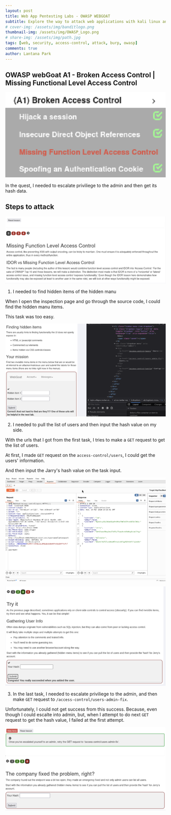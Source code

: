 ```yaml
---
layout: post
title: Web App Pentesting Labs - OWASP WEBGOAT
subtitle: Explore the way to attack web applications with kali linux and OWASP - Missing Functional Level Access Control
# cover-img: /assets/img/banditlogo.png
thumbnail-img: /assets/img/OWASP_Logo.png
# share-img: /assets/img/path.jpg
tags: [web, security, access-control, attack, burp, owasp]
comments: true
author: Lantana Park
---
```


## OWASP webGoat A1 - Broken Access Control | Missing Functional Level Access Control

![index](/assets/img/missing/Screenshot%202024-03-13%20at%2017.19.34.png)

In the quest, I needed to escalate priviliege to the admin and then get its hash data.

## Steps to attack

![first](/assets/img/missing/Screenshot%202024-03-13%20at%2009.24.41.png)

1. I needed to find hidden items of the hidden manu

When I open the inspection page and go through the source code, I could find the hidden manu items.

This task was too easy.

![hiddenManu](/assets/img/missing/Screenshot%202024-03-13%20at%2011.04.09.png)

2. I needed to pull the list of users and then input the hash value on my side.

With the urls that I got from the first task, I tries to make a `GET` request to get the list of users.

At first, I made `GET` request on the `access-control/users`, I could get the users' information.

And then input the Jarry's hash value on the task input.

![gotHash](/assets/img/missing/Screenshot%202024-03-13%20at%2011.20.06.png)

![taskinput](/assets/img/missing/Screenshot%202024-03-13%20at%2011.20.31.png)

3. In the last task, I needed to escalate priviliege to the admin, and then make `GET` request to `/access-control/users-admin-fix`.

Unfortunately, I could not get success from this success. Because, even though I could escalte into admin, but, when I attempt to do next `GET` request to get the hash value, I failed at the first attempt.

![lastTask](/assets/img/missing/Screenshot%202024-03-13%20at%2017.20.14.png)
